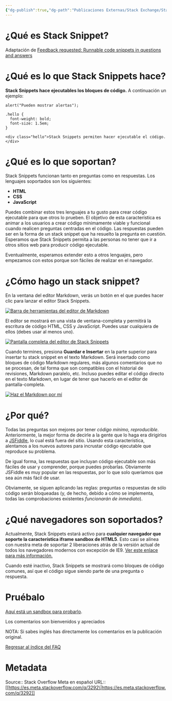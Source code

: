 ```yaml
---
{"dg-publish":true,"dg-path":"Publicaciones Externas/Stack Exchange/Stack Overflow en español/Stack Overflow en español Meta/es.meta.stackoverflow.com-3292.md","permalink":"/publicaciones-externas/stack-exchange/stack-overflow-en-espanol/stack-overflow-en-espanol-meta/es-meta-stackoverflow-com-3292/","title":"¿Qué es Stack Snippet?","hide":true,"noteIcon":"default","created":"2024-04-03T12:49:10.374-06:00","updated":"2024-04-05T16:44:02.706-06:00"}
---
```


# ¿Qué es Stack Snippet?

Adaptación de [Feedback requested: Runnable code snippets in questions and answers](https://meta.stackoverflow.com/q/269753/1595451)
# ¿Qué es lo que Stack Snippets hace? #

**Stack Snippets hace ejecutables los bloques de código.** A continuación un ejemplo:

<!-- Begin snippet: js -->

<!-- language: lang-js -->

    alert("Pueden mostrar alertas");

<!-- language: lang-css -->

    .hello {
      font-weight: bold;
      font-size: 1.5em;
    }

<!-- language: lang-html -->

    <div class="hello">Stack Snippets permiten hacer ejecutable el código.</div>

<!-- end snippet -->


# ¿Qué es lo que soportan? #

Stack Snippets funcionan tanto en preguntas como en respuestas. Los lenguajes soportados son los siguientes:

 - **HTML**
 - **CSS**
 - **JavaScript**

Puedes combinar estos tres lenguajes a tu gusto para crear código ejecutable para que otros lo prueben. El objetivo de esta característica es animar a los usuarios a crear código mínimamente viable y funcional cuando realicen preguntas centradas en el código. Las respuestas pueden ser en la forma de un stack snippet que ha resuelto la pregunta en cuestión. Esperamos que Stack Snippets permita a las personas no tener que ir a otros sitios web para producir código ejecutable.

Eventualmente, esperamos extender esto a otros lenguajes, pero empezamos con estos porque son fáciles de realizar en el navegador.

# ¿Cómo hago un stack snippet? #

En la ventana del editor Markdown, verás un botón en el que puedes hacer clic para lanzar el editor Stack Snippets.

[![Barra de herramientas del editor de Markdown][1]][1]

El editor se mostrará en una vista de ventana-completa y permitirá la escritura de código HTML, CSS y JavaScript. Puedes usar cualquiera de ellos (debes usar al menos uno).

[![Pantalla completa del editor de Stack Snippets][2]][2]

Cuando termines, presiona **Guardar e Insertar** en la parte superior para insertar tu stack snippet en el texto Markdown. Será insertado como bloques de código Markdown regulares, más algunos comentarios que no se procesan, de tal forma que son compatibles con el historial de revisiones, Markdown paralelo, etc. Incluso puedes editar el código directo en el texto Markdown, en lugar de tener que hacerlo en el editor de pantalla-completa.

[![Haz el Markdown por mí][3]][3]

# ¿Por qué? #

Todas las preguntas son mejores por tener *código mínimo, reproducible*. Anteriormente, la mejor forma de decirle a la gente que lo haga era dirigirlos a [JSFiddle][4], lo cual está fuera del sitio. Usando esta característica, alentamos a los nuevos autores para incrustar código ejecutable que reproduce su problema.

De igual forma, las respuestas que incluyan código ejecutable son más fáciles de usar y comprender, porque puedes probarlas. Obviamente JSFiddle es muy popular en las respuestas, por lo que solo queríamos que sea aún más fácil de usar.

Obviamente, se siguen aplicando las reglas: preguntas o respuestas de sólo código serán bloqueadas (y, de hecho, debido a cómo se implementa, todas las comprobaciones existentes *funcionarán de inmediato*).

# ¿Qué navegadores son soportados? #

Actualmente, Stack Snippets estará activo para **cualquier navegador que soporte la característica iframe sandbox de  HTML5**. Esto casi se alínea con nuestra meta de soportar 2 liberaciones atrás de la versión actual de todos los navegadores modernos con excepción de IE9. [Ver este enlace para más información.](http://caniuse.com/#feat=iframe-sandbox)

Cuando esté inactivo, Stack Snippets se mostrará como bloques de código comunes, así que el código sigue siendo parte de una pregunta o respuesta.

# Pruébalo #

[Aquí está un sandbox para probarlo](https://es.meta.stackoverflow.com/q/3293). 

Los comentarios son bienvenidos y apreciados

NOTA: Si sabes inglés has directamente los comentarios en la publicación original.

[Regresar al índice del FAQ](https://es.meta.stackoverflow.com/q/1378/)


  [1]: https://i.stack.imgur.com/0cFxz.png
  [2]: https://i.stack.imgur.com/3WJvW.png
  [3]: https://i.stack.imgur.com/EOoqg.png
  [4]: http://jsfiddle.net/

# Metadata
Source:: Stack Overflow Meta en español
URL:: [[https://es.meta.stackoverflow.com/q/3292\|https://es.meta.stackoverflow.com/q/3292]]

